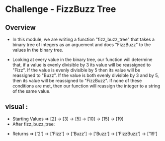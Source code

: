 # Challenge - FizzBuzz Tree

## Overview
- In this module, we are writing a function "fizz_buzz_tree" that takes a binary tree of integers as an arguement and does "FizzBuzz" to the values in the binary tree.

- Looking at every value in the binary tree, our function will determine that, if a value is evenly divisible by 3 its value will be reassigned to "Fizz". If the value is evenly divisible by 5 then its value will be reassigned to "Buzz". If the value is both evenly divisible by 3 and by 5, then its value will be reassigned to "FizzBuzz". If none of these conditions are met, then our function will reassign the integer to a string of the same value.

## visual :

* Starting Values => [2] -> [3] -> [5] -> [10] -> [15] -> [19]
* After fizz_buzz_tree:
- Returns => ['2'] -> ['Fizz'] -> ['Buzz'] -> ['Buzz'] -> ['FizzBuzz'] -> ['19']

